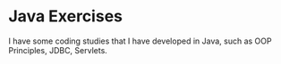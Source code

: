 # Java Exercises


 
I have some coding studies that I have developed in Java, such as OOP Principles, JDBC, Servlets.


